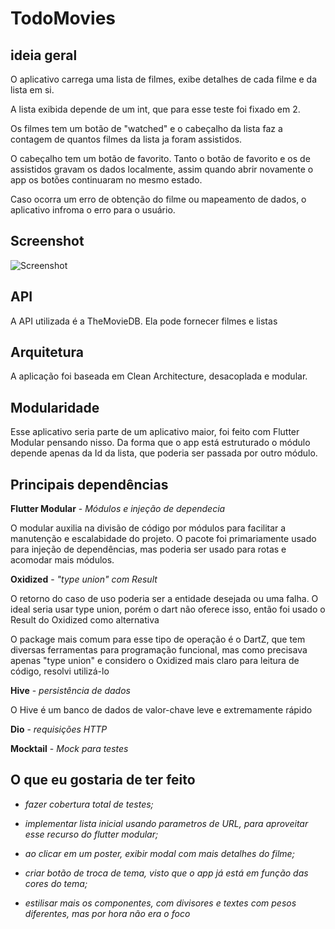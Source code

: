 # TodoMovies

## ideia geral

O aplicativo carrega uma lista de filmes, exibe detalhes de cada filme e da lista em si.

A lista exibida depende de um int, que para esse teste foi fixado em 2.

Os filmes tem um botão de "watched" e o cabeçalho da lista faz a contagem de quantos filmes da lista ja foram assistidos.

O cabeçalho tem um botão de favorito. Tanto o botão de favorito e os de assistidos gravam os dados localmente, assim quando abrir novamente o app os botões continuaram no mesmo estado.

Caso ocorra um erro de obtenção do filme ou mapeamento de dados, o aplicativo infroma o erro para o usuário. 

## Screenshot
![Screenshot](https://github.com/GSpaki/movie_app/tree/master/screenshots/screenshot1.png)

## API
<p>A API utilizada é a TheMovieDB.
Ela pode fornecer filmes e listas</p>

## Arquitetura
A aplicação foi baseada em Clean Architecture, desacoplada e modular.

## Modularidade

Esse aplicativo seria parte de um aplicativo maior, foi feito com Flutter Modular pensando nisso. Da forma que o app está estruturado o módulo depende apenas da Id da lista, que poderia ser passada por outro módulo.
 ## Principais dependências

**Flutter Modular** - _Módulos e injeção de dependecia_
 <p>
 O modular auxilia na divisão de código por módulos para facilitar a manutenção e escalabidade do projeto.
 O pacote foi primariamente usado para injeção de dependências, mas poderia ser usado para rotas e acomodar mais módulos.</p>

**Oxidized** - _"type union" com Result_
 <p>O retorno do caso de uso poderia ser a entidade desejada ou uma falha. O ideal seria usar type union, porém o dart não oferece isso, então foi usado o Result do Oxidized como alternativa
 
 O package mais comum para esse tipo de operação é o DartZ, que tem diversas ferramentas para programação funcional, mas como precisava apenas "type union" e considero o Oxidized mais claro para leitura de código, resolvi utilizá-lo</p>

 **Hive** - _persistência de dados_
 <p>O Hive é um banco de dados de valor-chave leve e extremamente rápido</p>

**Dio** - _requisições HTTP_
 
**Mocktail** - _Mock para testes_

## O que eu gostaria de ter feito
 
 * _fazer cobertura total de testes;_
 
 * _implementar lista inicial usando parametros de URL, para aproveitar esse recurso do flutter modular;_
 
 * _ao clicar em um poster, exibir modal com mais detalhes do filme;_

* _criar botão de troca de tema, visto que o app já está em função das cores do tema;_

 * _estilisar mais os componentes, com divisores e textes com pesos diferentes, mas por hora não era o foco_
